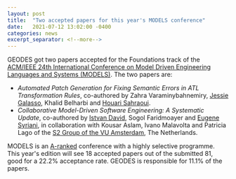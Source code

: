 ```yaml
---
layout: post
title:  "Two accepted papers for this year's MODELS conference"
date:   2021-07-12 13:02:00 -0400
categories: news
excerpt_separator: <!--more-->
---
```

GEODES got two papers accepted for the Foundations track of the [ACM/IEEE 24th International Conference on Model Driven Engineering Languages and Systems (MODELS)](https://conf.researchr.org/home/models-2021). The two papers are:
 - _Automated Patch Generation for Fixing Semantic Errors in ATL Transformation Rules_, co-authored by Zahra Varaminybahnemiry, [Jessie Galasso](https://jgalasso.github.io/), Khalid Belharbi and [Houari Sahraoui](http://www.iro.umontreal.ca/~sahraouh/).
 - _Collaborative Model-Driven Software Engineering: A Systematic Update_, co-authored by [Istvan David](https://istvandavid.com/), Sogol Faridmoayer and [Eugene Syriani](http://www-ens.iro.umontreal.ca/~syriani/), in collaboration with Kousar Aslam, Ivano Malavolta and Patricia Lago of the [S2 Group of the VU Amsterdam](https://s2group.cs.vu.nl/), The Netherlands.

MODELS is an [A-ranked](http://portal.core.edu.au/conf-ranks/1244/) conference with a highly selective programme. This year's edition will see 18 accepted papers out of the submitted 81, good for a 22.2% acceptance rate. GEODES is responsible for 11.1% of the papers.